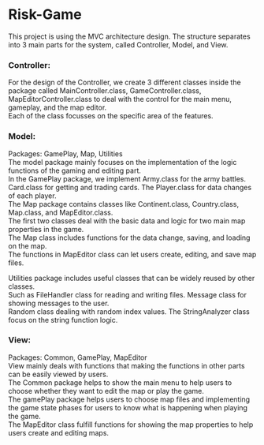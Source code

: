 # Risk-Game
This project is using the MVC architecture design. The structure separates into 3 main parts for the system, called Controller, Model, and View.

### Controller: 
For the design of the Controller, we create 3 different classes inside the package called MainController.class, GameController.class, MapEditorController.class to deal with the control for the main menu, gameplay, and the map editor. <br/>
  Each of the class focusses on the specific area of the features. <br/>

### Model:
Packages: GamePlay, Map, Utilities <br/>
The model package mainly focuses on the implementation of the logic functions of the gaming and editing part. <br/>
In the GamePlay package, we implement Army.class for the army battles. Card.class for getting and trading cards. The Player.class for data changes of each player. <br/>
The Map package contains classes like Continent.class, Country.class, Map.class, and MapEditor.class. <br/>
The first two classes deal with the basic data and logic for two main map properties in the game. <br/>
The Map class includes functions for the data change, saving, and loading on the map. <br/>
The functions in MapEditor class can let users create, editing, and save map files. <br/>

Utilities package includes useful classes that can be widely reused by other classes. <br/>
Such as FileHandler class for reading and writing files. Message class for showing messages to the user. <br/>
Random class dealing with random index values. The StringAnalyzer class focus on the string function logic. 
		
### View:
Packages: Common, GamePlay, MapEditor <br/>
View mainly deals with functions that making the functions in other parts can be easily viewed by users. <br/>
The Common package helps to show the main menu to help users to choose whether they want to edit the map or play the game. <br/>
The gamePlay package helps users to choose map files and implementing the game state phases for users to know what is happening when playing the game. <br/>
The MapEditor class fulfill functions for showing the map properties to help users create and editing maps. <br/>
